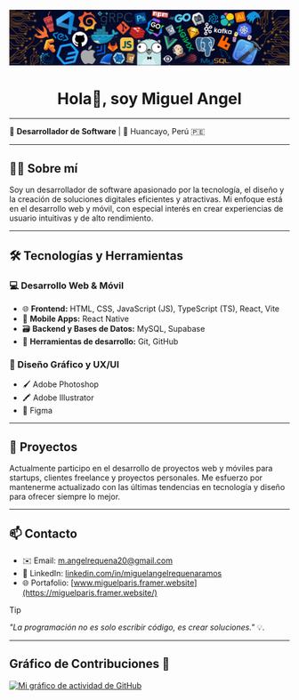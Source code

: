 ![Github Banner](https://github.com/Jaydeep-Yadav/Jaydeep-Yadav/blob/main/banner.png)

<h1 align="center">Hola👋, soy Miguel Angel</h1>

---

🎯 **Desarrollador de Software** | 📍 Huancayo, Perú 🇵🇪

---

## 🧑‍💼 Sobre mí

Soy un desarrollador de software apasionado por la tecnología, el diseño y la creación de soluciones digitales eficientes y atractivas. Mi enfoque está en el desarrollo web y móvil, con especial interés en crear experiencias de usuario intuitivas y de alto rendimiento.

---

## 🛠️ Tecnologías y Herramientas

### 💻 Desarrollo Web & Móvil

- 🌐 **Frontend:** HTML, CSS, JavaScript (JS), TypeScript (TS), React, Vite
- 📱 **Mobile Apps:** React Native
- 🗃️ **Backend y Bases de Datos:** MySQL, Supabase
- 🔧 **Herramientas de desarrollo:** Git, GitHub

### 🎨 Diseño Gráfico y UX/UI

- 🖌️ Adobe Photoshop  
- 🖍️ Adobe Illustrator  
- 🧠 Figma

---

## 🚀 Proyectos

Actualmente participo en el desarrollo de proyectos web y móviles para startups, clientes freelance y proyectos personales. Me esfuerzo por mantenerme actualizado con las últimas tendencias en tecnología y diseño para ofrecer siempre lo mejor.

---

## 📫 Contacto

- ✉️ Email: [m.angelrequena20@gmail.com](mailto:m.angelrequena20@gmail.com)
- 💼 LinkedIn: [linkedin.com/in/miguelangelrequenaramos](https://www.linkedin.com/in/miguelangelrequenaramos/)
- 🌐 Portafolio: [www.miguelparis.framer.website](https://miguelparis.framer.website/)


> [!TIP]
> _"La programación no es solo escribir código, es crear soluciones."_ 💡.

---

## Gráfico de Contribuciones 🚀

[![Mi gráfico de actividad de GitHub](https://github-readme-activity-graph.vercel.app/graph?username=MiguelRequenaR&theme=react-dark&hide_border=true)](https://github.com/ashutosh00710/github-readme-activity-graph)
